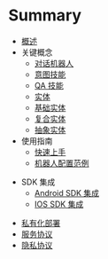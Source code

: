 # Summary

* [概述](README.md)
* 关键概念
    * [对话机器人](对话机器人.md)
    * [意图技能](意图技能.md)
    * [QA 技能](QA技能.md)
    * [实体](实体.md)
    * [基础实体](基础实体.md)
    * [复合实体](复合实体.md)
    * [抽象实体](抽象实体.md)
* 使用指南
    * [快速上手](快速上手.md)
    * [机器人配置范例](机器人配置范例.md)

- SDK 集成
  - [Android SDK 集成](Android.md)
  - [IOS SDK 集成](ios.md)

* [私有化部署](私有化部署.md)
* [服务协议](服务协议.md)
* [隐私协议](隐私协议.md)

